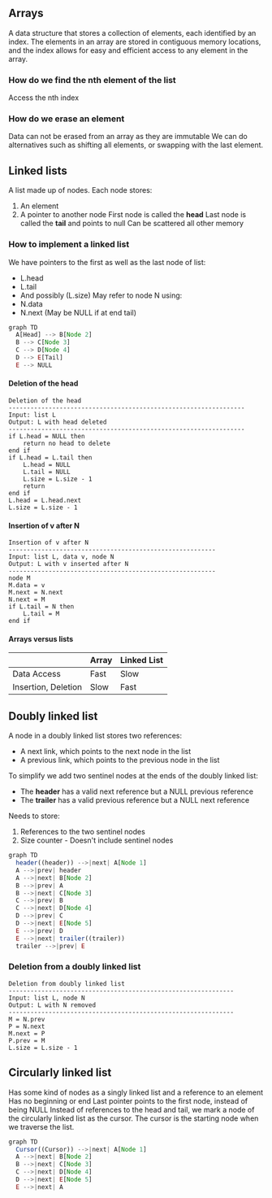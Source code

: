 ## Arrays
A data structure that stores a collection of elements, each identified by an index.
The elements in an array are stored in contiguous memory locations, and the index allows for easy and efficient access to any element in the array.
### How do we find the nth element of the list
Access the nth index
### How do we erase an element
Data can not be erased from an array as they are immutable
We can do alternatives such as shifting all elements, or swapping with the last element.

## Linked lists
A list made up of nodes.
Each node stores:
1. An element
2. A pointer to another node
First node is called the **head**
Last node is called the **tail** and points to null
Can be scattered all other memory

### How to implement a linked list
We have pointers to the first as well as the last node of list:
- L.head
- L.tail
- And possibly (L.size)
May refer to node N using:
- N.data
- N.next (May be NULL if at end tail)

```mermaid.js
graph TD
  A[Head] --> B[Node 2]
  B --> C[Node 3]
  C --> D[Node 4]
  D --> E[Tail]
  E --> NULL
```

#### Deletion of the head

```
Deletion of the head
-----------------------------------------------------------------
Input: list L
Output: L with head deleted
-----------------------------------------------------------------
if L.head = NULL then
	return no head to delete
end if
if L.head = L.tail then
	L.head = NULL
	L.tail = NULL
	L.size = L.size - 1
	return
end if
L.head = L.head.next
L.size = L.size - 1
```

#### Insertion of v after N

```
Insertion of v after N
---------------------------------------------------------
Input: list L, data v, node N
Output: L with v inserted after N
---------------------------------------------------------
node M
M.data = v
M.next = N.next
N.next = M
if L.tail = N then
	L.tail = M
end if
```

#### Arrays versus lists

|  | Array | Linked List |
| ---- | ---- | ---- |
| Data Access | Fast | Slow |
| Insertion, Deletion | Slow | Fast |

## Doubly linked list
A node in a doubly linked list stores two references:
- A next link, which points to the next node in the list
- A previous link, which points to the previous node in the list

To simplify we add two sentinel nodes at the ends of the doubly linked list:
- The **header** has a valid next reference but a NULL previous reference
- The **trailer** has a valid previous reference but a NULL next reference

Needs to store:
1. References to the two sentinel nodes
2. Size counter - Doesn't include sentinel nodes


```mermaid.js
graph TD
  header((header)) -->|next| A[Node 1]
  A -->|prev| header
  A -->|next| B[Node 2]
  B -->|prev| A
  B -->|next| C[Node 3]
  C -->|prev| B
  C -->|next| D[Node 4]
  D -->|prev| C
  D -->|next| E[Node 5]
  E -->|prev| D
  E -->|next| trailer((trailer))
  trailer -->|prev| E

```

### Deletion from a doubly linked list

```
Deletion from doubly linked list
--------------------------------------------------------------
Input: list L, node N
Output: L with N removed
--------------------------------------------------------------
M = N.prev
P = N.next
M.next = P
P.prev = M
L.size = L.size - 1
```

## Circularly linked list
Has some kind of nodes as a singly linked list and a reference to an element
Has no beginning or end
Last pointer points to the first node, instead of being NULL
Instead of references to the head and tail, we mark a node of the circularly linked list as the cursor. The cursor is the starting node when we traverse the list.

```mermaid.js
graph TD
  Cursor((Cursor)) -->|next| A[Node 1]
  A -->|next| B[Node 2]
  B -->|next| C[Node 3]
  C -->|next| D[Node 4]
  D -->|next| E[Node 5]
  E -->|next| A

```
